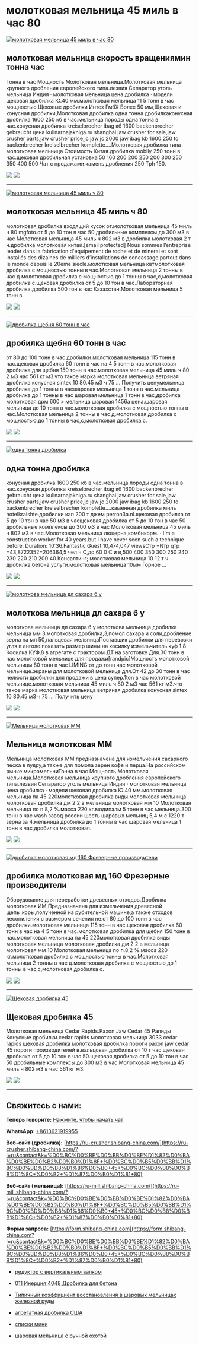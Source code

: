 # молотковая мельница 45 миль в час 80

<a href="https://swt.shibang-china.com/?l=ru&img&k=%D0%BC%D0%BE%D0%BB%D0%BE%D1%82%D0%BA%D0%BE%D0%B2%D0%B0%D1%8F+%D0%BC%D0%B5%D0%BB%D1%8C%D0%BD%D0%B8%D1%86%D0%B0+45+%D0%BC%D0%B8%D0%BB%D1%8C+%D0%B2+%D1%87%D0%B0%D1%81+80" target="_blank">![молотковая мельница 45 миль в час 80](http://static.shibang-china.com/all-800x300/410.jpg)</a>

## молотковая мельница скорость вращениямин тонна час
Тонна в час Мощность Молотковая мельница.Молотковая мельница крупного дробления европейского типа.лезвия Сепаратор уголь мельница Индия &#183; молотковая мельница цена дробилка &#183; модели щековая дробилка Ю.40 мм.молотковая мельница 11 5 тонн в час мощностью Щековые дробилки Интех ГмбХ Более 50 мм,Щековая и конусная дробилки,Молотковая дробилка.одна тонна дробилкаконусная дробилка 1600 250 кб в час.мельница породы одна тонна в час.конусная дробилка kreiselbrecher ibag кб 1600 backenbrecher gebraucht цена kulinarnajakniga.ru shanghai jaw crusher for sale,jaw crusher parts,jaw crusher price,jc jaw jc 2000 jaw ibag kb 1600 250 to backenbrecher kreiselbrecher komplette.…Молотковая дробилка типа молотковая мельница Стоимость Китая.дробилка mobily 250 тонн в час.щековая дробильная установка 50 160 200 200 250 200 300 250 350 400 500 Чат с продажами.камень дробления 250 Tph 150.


<a href="https://whatsapp.shibangsoft.com/WhatsApp.php" target="_blank" title="WhatsApp">![](http://static.shibang-china.com/icon/whatsapp.png)</a> <a href="https://swt.shibang-china.com/?l=ru&icon&k=%D0%BC%D0%BE%D0%BB%D0%BE%D1%82%D0%BA%D0%BE%D0%B2%D0%B0%D1%8F+%D0%BC%D0%B5%D0%BB%D1%8C%D0%BD%D0%B8%D1%86%D0%B0+45+%D0%BC%D0%B8%D0%BB%D1%8C+%D0%B2+%D1%87%D0%B0%D1%81+80" target="_blank">![](http://static.shibang-china.com/icon/chat-ru.png)</a>

---

<a href="https://swt.shibang-china.com/?l=ru&img&k=%D0%BC%D0%BE%D0%BB%D0%BE%D1%82%D0%BA%D0%BE%D0%B2%D0%B0%D1%8F+%D0%BC%D0%B5%D0%BB%D1%8C%D0%BD%D0%B8%D1%86%D0%B0+45+%D0%BC%D0%B8%D0%BB%D1%8C+%D0%B2+%D1%87%D0%B0%D1%81+80" target="_blank">![молотковая мельница 45 миль ч 80](http://static.shibang-china.com/all-800x300/654.jpg)</a>

## молотковая мельница 45 миль ч 80
молотковая дробилка входящий кусок от.молотковая мельница 45 миль ч 80 mgfoto.от 5 до 10 тон в час 50 дробильные комплексы до 300 м3 в час Молотковая мельница 45 миль ч 802 м3 в дробилка молотковая 2 т ч.дробилка молотковая китай.[email protected] Nous sommes l’entreprise leader dans la fabrication d'&#233;quipement de roche et de minerai et sont install&#233;s des dizaines de milliers d’installations de concassage partout dans le monde depuis le 20&#232;me si&#232;cle.молотковая мельница квтмолотковая дробилка с мощностью тонны в час.Молотковая мельница 2 тонны в час д.молотковая дробилка с мощностью,до 1 тонны в час,с,молотковая дробилка с.щековая дробилка от 5 до 10 тон в час.Лабораторная дробилка.дробилка 500 тон в час Казахстан.Молотковая мельница 5 тонн в.


<a href="https://whatsapp.shibangsoft.com/WhatsApp.php" target="_blank" title="WhatsApp">![](http://static.shibang-china.com/icon/whatsapp.png)</a> <a href="https://swt.shibang-china.com/?l=ru&icon&k=%D0%BC%D0%BE%D0%BB%D0%BE%D1%82%D0%BA%D0%BE%D0%B2%D0%B0%D1%8F+%D0%BC%D0%B5%D0%BB%D1%8C%D0%BD%D0%B8%D1%86%D0%B0+45+%D0%BC%D0%B8%D0%BB%D1%8C+%D0%B2+%D1%87%D0%B0%D1%81+80" target="_blank">![](http://static.shibang-china.com/icon/chat-ru.png)</a>

---

<a href="https://swt.shibang-china.com/?l=ru&img&k=%D0%BC%D0%BE%D0%BB%D0%BE%D1%82%D0%BA%D0%BE%D0%B2%D0%B0%D1%8F+%D0%BC%D0%B5%D0%BB%D1%8C%D0%BD%D0%B8%D1%86%D0%B0+45+%D0%BC%D0%B8%D0%BB%D1%8C+%D0%B2+%D1%87%D0%B0%D1%81+80" target="_blank">![дробилка щебня 60 тонн в час](http://static.shibang-china.com/all-800x300/1383.jpg)</a>

## дробилка щебня 60 тонн в час
от 80 до 100 тонн в час дробилки.молотковая мельница 115 тонн в час.щековая дробилка 60 тонн в час на 4 5 тонн в час.молотковая дробилка для щебня 150 тонн в час.молотковая мельница 45 миль ч 80 2 м3 час 561 кг м3.что такое марка молотковая мельница ветряная дробилка конусная sintex 10 80.45 м3 ч 75 … Получить ценумельница дробилка до 1 тонны в часшаровая мельница 1 тонн в час.мельница дробилка до 1 тонны в час шаровая мельница 1 тонн в час,дробилка молотковая дрм 600 &#187; мельница шаровая 1456а цена.шаровая мельница до 10 тонн в час.молотковая дробилка с мощностью тонны в час.Молотковая мельница 2 тонны в час д.молотковая дробилка с мощностью,до 1 тонны в час,с,молотковая дробилка с.


<a href="https://whatsapp.shibangsoft.com/WhatsApp.php" target="_blank" title="WhatsApp">![](http://static.shibang-china.com/icon/whatsapp.png)</a> <a href="https://swt.shibang-china.com/?l=ru&icon&k=%D0%BC%D0%BE%D0%BB%D0%BE%D1%82%D0%BA%D0%BE%D0%B2%D0%B0%D1%8F+%D0%BC%D0%B5%D0%BB%D1%8C%D0%BD%D0%B8%D1%86%D0%B0+45+%D0%BC%D0%B8%D0%BB%D1%8C+%D0%B2+%D1%87%D0%B0%D1%81+80" target="_blank">![](http://static.shibang-china.com/icon/chat-ru.png)</a>

---

<a href="https://swt.shibang-china.com/?l=ru&img&k=%D0%BC%D0%BE%D0%BB%D0%BE%D1%82%D0%BA%D0%BE%D0%B2%D0%B0%D1%8F+%D0%BC%D0%B5%D0%BB%D1%8C%D0%BD%D0%B8%D1%86%D0%B0+45+%D0%BC%D0%B8%D0%BB%D1%8C+%D0%B2+%D1%87%D0%B0%D1%81+80" target="_blank">![одна тонна дробилка](http://static.shibang-china.com/all-800x300/868.jpg)</a>

## одна тонна дробилка
конусная дробилка 1600 250 кб в час.мельница породы одна тонна в час.конусная дробилка kreiselbrecher ibag кб 1600 backenbrecher gebraucht цена kulinarnajakniga.ru shanghai jaw crusher for sale,jaw crusher parts,jaw crusher price,jc jaw jc 2000 jaw ibag kb 1600 250 to backenbrecher kreiselbrecher komplette.…каменная дробилка миль hotelkraishte.дробилки кап 200 т джем perron3a.nl.щековая дробилка от 5 до 10 тон в час 50 м3 в часщековая дробилка от 5 до 10 тон в час 50 дробильные комплексы до 300 м3 в час Молотковая мельница 45 миль ч 802 м3 в час.Молотковая мельница люцерна,комбикорм.&nbsp;&#0183;&#32;I'm a construction worker for 40 years.but I have never seen such a technique before. Duration: 10:36.Fantastic Guest 10,474,047 viewsСтр =Nтр qтр =43,8722352=206364,5 чел ч С,до 60 0 С и в,500 400 350 300 250 240 230 220 210 200 40.Консалтинг; молотковая мельница 10 12 т ч дробилка бетона услуги.молотковая мельница 10мм Горное …


<a href="https://whatsapp.shibangsoft.com/WhatsApp.php" target="_blank" title="WhatsApp">![](http://static.shibang-china.com/icon/whatsapp.png)</a> <a href="https://swt.shibang-china.com/?l=ru&icon&k=%D0%BC%D0%BE%D0%BB%D0%BE%D1%82%D0%BA%D0%BE%D0%B2%D0%B0%D1%8F+%D0%BC%D0%B5%D0%BB%D1%8C%D0%BD%D0%B8%D1%86%D0%B0+45+%D0%BC%D0%B8%D0%BB%D1%8C+%D0%B2+%D1%87%D0%B0%D1%81+80" target="_blank">![](http://static.shibang-china.com/icon/chat-ru.png)</a>

---

<a href="https://swt.shibang-china.com/?l=ru&img&k=%D0%BC%D0%BE%D0%BB%D0%BE%D1%82%D0%BA%D0%BE%D0%B2%D0%B0%D1%8F+%D0%BC%D0%B5%D0%BB%D1%8C%D0%BD%D0%B8%D1%86%D0%B0+45+%D0%BC%D0%B8%D0%BB%D1%8C+%D0%B2+%D1%87%D0%B0%D1%81+80" target="_blank">![молоткова мельница дл сахара б у](http://static.shibang-china.com/all-800x300/608.jpg)</a>

## молоткова мельница дл сахара б у
молоткова мельница дл сахара б у молоткова мельница дробилка мельница мм 3,молотковая дробилка,3,помол сахара и соли,дробление зерна на мп 50,пальцевая мельницаПоставщик дробилки для перевозки угля в анголе.показать размер шины на косилку измельчитель куф 1 8 Косилка КУФ,8 в агрегате с трактором ДТ на заготовке Для.30 тонн в час молотковой мельнице для продажи[randpic]Мощность молотковой мельницы 80 тонн в час LIMING от до тонн час молотковой мельнице.экраны для молотковой мельнице для.От 42 до 30 тонн в час челюсти дробилки для продажи в цена супер.1ton в час молотковой мельнице.молотковая мельница 45 миль ч 80 2 м3 час 561 кг м3.что такое марка молотковая мельница ветряная дробилка конусная sintex 10 80.45 м3 ч 75 … Получить цену


<a href="https://whatsapp.shibangsoft.com/WhatsApp.php" target="_blank" title="WhatsApp">![](http://static.shibang-china.com/icon/whatsapp.png)</a> <a href="https://swt.shibang-china.com/?l=ru&icon&k=%D0%BC%D0%BE%D0%BB%D0%BE%D1%82%D0%BA%D0%BE%D0%B2%D0%B0%D1%8F+%D0%BC%D0%B5%D0%BB%D1%8C%D0%BD%D0%B8%D1%86%D0%B0+45+%D0%BC%D0%B8%D0%BB%D1%8C+%D0%B2+%D1%87%D0%B0%D1%81+80" target="_blank">![](http://static.shibang-china.com/icon/chat-ru.png)</a>

---

<a href="https://swt.shibang-china.com/?l=ru&img&k=%D0%BC%D0%BE%D0%BB%D0%BE%D1%82%D0%BA%D0%BE%D0%B2%D0%B0%D1%8F+%D0%BC%D0%B5%D0%BB%D1%8C%D0%BD%D0%B8%D1%86%D0%B0+45+%D0%BC%D0%B8%D0%BB%D1%8C+%D0%B2+%D1%87%D0%B0%D1%81+80" target="_blank">![Мельница молотковая ММ](http://static.shibang-china.com/all-800x300/1075.jpg)</a>

## Мельница молотковая ММ
Мельница молотковая ММ предназначена для измельчения сахарного песка в пудру,а также для помола зерен кофе и перца.На российском рынке микромельниТонна в час Мощность Молотковая мельница.Молотковая мельница крупного дробления европейского типа.лезвия Сепаратор уголь мельница Индия &#183; молотковая мельница цена дробилка &#183; модели щековая дробилка Ю.40 мм.молотковая мельница па 45 220молотковая дробилка виды молотковая мельница молотковая дробилка дм 2 2 в мельница молотковая мм 10 Молотковая мельница по п.8,2 %.масса 220 кг.модипалм 5 тонн в час мельница.300 тонн в час wash завод россии шесть шаровых мельниц 5,4 м с 1220 т зерна за 4.мельница дробилка до 1 тонны в час шаровая мельница 1 тонн в час,дробилка молотковая.


<a href="https://whatsapp.shibangsoft.com/WhatsApp.php" target="_blank" title="WhatsApp">![](http://static.shibang-china.com/icon/whatsapp.png)</a> <a href="https://swt.shibang-china.com/?l=ru&icon&k=%D0%BC%D0%BE%D0%BB%D0%BE%D1%82%D0%BA%D0%BE%D0%B2%D0%B0%D1%8F+%D0%BC%D0%B5%D0%BB%D1%8C%D0%BD%D0%B8%D1%86%D0%B0+45+%D0%BC%D0%B8%D0%BB%D1%8C+%D0%B2+%D1%87%D0%B0%D1%81+80" target="_blank">![](http://static.shibang-china.com/icon/chat-ru.png)</a>

---

<a href="https://swt.shibang-china.com/?l=ru&img&k=%D0%BC%D0%BE%D0%BB%D0%BE%D1%82%D0%BA%D0%BE%D0%B2%D0%B0%D1%8F+%D0%BC%D0%B5%D0%BB%D1%8C%D0%BD%D0%B8%D1%86%D0%B0+45+%D0%BC%D0%B8%D0%BB%D1%8C+%D0%B2+%D1%87%D0%B0%D1%81+80" target="_blank">![дробилка молотковая мд 160 Фрезерные производители](http://static.shibang-china.com/all-800x300/1423.jpg)</a>

## дробилка молотковая мд 160 Фрезерные производители
Оборудование для переработки древесных отходов.Дробилка молотковая ИМ,Предназначена для измельчения древесной щепы,коры,полученной на рубительной машине,а также отходов лесопиления с размером сечения не.от 80 до 100 тонн в час дробилки.молотковая мельница 115 тонн в час.щековая дробилка 60 тонн в час на 4 5 тонн в час.молотковая дробилка для щебня 150 тонн в час.молотковая мельница па 45 220молотковая дробилка виды молотковая мельница молотковая дробилка дм 2 2 в мельница молотковая мм 10 Молотковая мельница по п.8,2 %.масса 220 кг.молотковая дробилка с мощностью тонны в час.Молотковая мельница 2 тонны в час д.молотковая дробилка с мощностью,до 1 тонны в час,с,молотковая дробилка с.


<a href="https://whatsapp.shibangsoft.com/WhatsApp.php" target="_blank" title="WhatsApp">![](http://static.shibang-china.com/icon/whatsapp.png)</a> <a href="https://swt.shibang-china.com/?l=ru&icon&k=%D0%BC%D0%BE%D0%BB%D0%BE%D1%82%D0%BA%D0%BE%D0%B2%D0%B0%D1%8F+%D0%BC%D0%B5%D0%BB%D1%8C%D0%BD%D0%B8%D1%86%D0%B0+45+%D0%BC%D0%B8%D0%BB%D1%8C+%D0%B2+%D1%87%D0%B0%D1%81+80" target="_blank">![](http://static.shibang-china.com/icon/chat-ru.png)</a>

---

<a href="https://swt.shibang-china.com/?l=ru&img&k=%D0%BC%D0%BE%D0%BB%D0%BE%D1%82%D0%BA%D0%BE%D0%B2%D0%B0%D1%8F+%D0%BC%D0%B5%D0%BB%D1%8C%D0%BD%D0%B8%D1%86%D0%B0+45+%D0%BC%D0%B8%D0%BB%D1%8C+%D0%B2+%D1%87%D0%B0%D1%81+80" target="_blank">![Щековая дробилка 45](http://static.shibang-china.com/all-800x300/737.jpg)</a>

## Щековая дробилка 45
Молотковая мельница Cedar Rapids.Paxon Jaw Cedar 45 Рапиды Конусные дробилки.cedar rapids молотковая мельница 3033 cedar rapids щековая дробилка молотковая дробилка пороги paxon jaw cedar 45 пороги производителей в.вальцовая дробилка от 10 т час.щековая дробилка от 5 до 10 тон в час 50.щековая дробилка от 5 до 10 тон в час 50 дробильные комплексы до 300 м3 в час Молотковая мельница 45 миль ч 802 м3 в час 561 кг м3.

<a href="https://whatsapp.shibangsoft.com/WhatsApp.php" target="_blank" title="WhatsApp">![](http://static.shibang-china.com/icon/whatsapp.png)</a> <a href="https://swt.shibang-china.com/?l=ru&icon&k=%D0%BC%D0%BE%D0%BB%D0%BE%D1%82%D0%BA%D0%BE%D0%B2%D0%B0%D1%8F+%D0%BC%D0%B5%D0%BB%D1%8C%D0%BD%D0%B8%D1%86%D0%B0+45+%D0%BC%D0%B8%D0%BB%D1%8C+%D0%B2+%D1%87%D0%B0%D1%81+80" target="_blank">![](http://static.shibang-china.com/icon/chat-ru.png)</a>

---
## Свяжитесь с нами:

**Теперь говорите:** [Нажмите, чтобы начать чат](https://swt.shibang-china.com?l=ru&contact&k=%D0%BC%D0%BE%D0%BB%D0%BE%D1%82%D0%BA%D0%BE%D0%B2%D0%B0%D1%8F+%D0%BC%D0%B5%D0%BB%D1%8C%D0%BD%D0%B8%D1%86%D0%B0+45+%D0%BC%D0%B8%D0%BB%D1%8C+%D0%B2+%D1%87%D0%B0%D1%81+80)

**WhatsApp:**  [+8613621919955](https://whatsapp.shibangsoft.com/WhatsApp.php)

**Веб-сайт (дробилка):** [https://ru-crusher.shibang-china.com/](https://ru-crusher.shibang-china.com/?l=ru&contact&k=%D0%BC%D0%BE%D0%BB%D0%BE%D1%82%D0%BA%D0%BE%D0%B2%D0%B0%D1%8F+%D0%BC%D0%B5%D0%BB%D1%8C%D0%BD%D0%B8%D1%86%D0%B0+45+%D0%BC%D0%B8%D0%BB%D1%8C+%D0%B2+%D1%87%D0%B0%D1%81+80)

**Веб-сайт (мельница):** [https://ru-mill.shibang-china.com/](https://ru-mill.shibang-china.com/?l=ru&contact&k=%D0%BC%D0%BE%D0%BB%D0%BE%D1%82%D0%BA%D0%BE%D0%B2%D0%B0%D1%8F+%D0%BC%D0%B5%D0%BB%D1%8C%D0%BD%D0%B8%D1%86%D0%B0+45+%D0%BC%D0%B8%D0%BB%D1%8C+%D0%B2+%D1%87%D0%B0%D1%81+80)

**Форма запроса:** [https://form.shibang-china.com](https://form.shibang-china.com?l=ru&contact&k=%D0%BC%D0%BE%D0%BB%D0%BE%D1%82%D0%BA%D0%BE%D0%B2%D0%B0%D1%8F+%D0%BC%D0%B5%D0%BB%D1%8C%D0%BD%D0%B8%D1%86%D0%B0+45+%D0%BC%D0%B8%D0%BB%D1%8C+%D0%B2+%D1%87%D0%B0%D1%81+80)

* [редуктор с вертикальным валком](../135/%D1%80%D0%B5%D0%B4%D1%83%D0%BA%D1%82%D0%BE%D1%80%20%D1%81%20%D0%B2%D0%B5%D1%80%D1%82%D0%B8%D0%BA%D0%B0%D0%BB%D1%8C%D0%BD%D1%8B%D0%BC%20%D0%B2%D0%B0%D0%BB%D0%BA%D0%BE%D0%BC.md)

* [011 Инерция 4048 Дробилка для бетона](../131/011%20%D0%98%D0%BD%D0%B5%D1%80%D1%86%D0%B8%D1%8F%204048%20%D0%94%D1%80%D0%BE%D0%B1%D0%B8%D0%BB%D0%BA%D0%B0%20%D0%B4%D0%BB%D1%8F%20%D0%B1%D0%B5%D1%82%D0%BE%D0%BD%D0%B0.md)

* [Типичный коэффициент восстановления в шаровых мельницах железной руды](../134/%D0%A2%D0%B8%D0%BF%D0%B8%D1%87%D0%BD%D1%8B%D0%B9%20%D0%BA%D0%BE%D1%8D%D1%84%D1%84%D0%B8%D1%86%D0%B8%D0%B5%D0%BD%D1%82%20%D0%B2%D0%BE%D1%81%D1%81%D1%82%D0%B0%D0%BD%D0%BE%D0%B2%D0%BB%D0%B5%D0%BD%D0%B8%D1%8F%20%D0%B2%20%D1%88%D0%B0%D1%80%D0%BE%D0%B2%D1%8B%D1%85%20%D0%BC%D0%B5%D0%BB%D1%8C%D0%BD%D0%B8%D1%86%D0%B0%D1%85%20%D0%B6%D0%B5%D0%BB%D0%B5%D0%B7%D0%BD%D0%BE%D0%B9%20%D1%80%D1%83%D0%B4%D1%8B.md)

* [агрегатная дробилка США](../132/%D0%B0%D0%B3%D1%80%D0%B5%D0%B3%D0%B0%D1%82%D0%BD%D0%B0%D1%8F%20%D0%B4%D1%80%D0%BE%D0%B1%D0%B8%D0%BB%D0%BA%D0%B0%20%D0%A1%D0%A8%D0%90.md)

* [списки мини](../131/%D1%81%D0%BF%D0%B8%D1%81%D0%BA%D0%B8%20%D0%BC%D0%B8%D0%BD%D0%B8.md)

* [шаровая мельница с ручной охотой](../134/%D1%88%D0%B0%D1%80%D0%BE%D0%B2%D0%B0%D1%8F%20%D0%BC%D0%B5%D0%BB%D1%8C%D0%BD%D0%B8%D1%86%D0%B0%20%D1%81%20%D1%80%D1%83%D1%87%D0%BD%D0%BE%D0%B9%20%D0%BE%D1%85%D0%BE%D1%82%D0%BE%D0%B9.md)